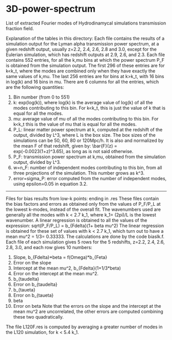 # 3D-power-spectrum
List of extracted Fourier modes of Hydrodinamycal simulations transmission fraction field.

Explanation of the tables in this directory:
Each file contains the results of a simulation output for the Lyman alpha
transmission power spectrum, at a given redshift output, usually
z=2.2, 2.4, 2.6, 2.8 and 3.0, except for the Eulerian simulation,
which has redshift outputs at 2.9, 2.6, and 2.3.
Each file contains 552 entries, for all the k,mu bins at which the power
spectrum P_F is obtained from the simulation output. The first 296 of these
entries are for k<k_t, where the modes are combined only when they have
exactly the same values of k,mu. The last 256 entries are for bins at
k>k_t, with 16 bins in log(k) and 16 bins in mu.
There are 6 columns for all the entries, which are the following quantities:
1. Bin number (from 0 to 551)
2. k: exp(log(k)), where log(k) is the average value of log(k) of all the modes
     contributing to this bin. For k<k_t, this is just the value of k that is
     equal for all the modes.
3. mu: average value of mu of all the modes contributing to this bin.
     For k<k_t this is the value of mu that is equal for all the modes.
4. P_L: linear matter power spectrum at k, computed at the redshift of the
     output, divided by L^3, where L is the box size.
     The box sizes of the simulations can be 50, 60, 80 or 120Mpc/h.
     It is also and normalized by the mean F of that redshift, given by:
     \bar{F}(z) = exp(-0.0023(1+z)^3.65), as long as is not said otherwise.
5. P_F: transmission power spectrum at k,mu, obtained from the simulation
     output, divided by L^3.
6. w=n_F: number of independent modes contributing to this bin, from all
     three projections of the simulation. This number grows as k^3.
7. error=sigma_P: error computed from the number of independent modes,
   using epsilon=0.05 in equation 3.2. 

-------------------------------------------------------------------

Files for bias results from low-k points: ending in .res
These files contain the bias factors and errors as obtained only from the
values of P_F/P_L at the lowest k-modes, instead of the overall fit.
The wavenumbers used are generally all the modes with k < 2.7 k_1, where
k_1= (2pi)/L is the lowest wavenumber.
A linear regression is obtained to all the values of the expression:
 sqrt(P_F/P_L) = b_{Fdelta}(1+ beta mu^2)
The linear regression is obtained for these set of values with k < 2.7 k_1,
which turn out to have a mean mu^2 = 1/3= 0.33333. The calculations are
done by the code biaslk.f.
Each file of each simulation gives 5 rows for the 5 redshifts,
 z=2.2, 2.4, 2.6, 2.8, 3.0, and each row gives 10 numbers:
1. Slope, b_{Fdelta}*beta = f(Omega)*b_{Feta}
2. Error on the slope
3. Intercept at the mean mu^2, b_{Fdelta}(1+1/3*beta)
4. Error on the intercept at the mean mu^2.
5. b_{taudelta}
6. Error on b_{taudelta}
7. b_{taueta}
8. Error on b_{taueta}
9. beta
10. Error on beta
Note that the errors on the slope and the intercept at the mean mu^2 are
 uncorrelated, the other errors are computed combining these two quadratically.

The file L120F.res is computed by averaging a greater number of modes in the
L120 simulation, for k < 5.4 k_1.

